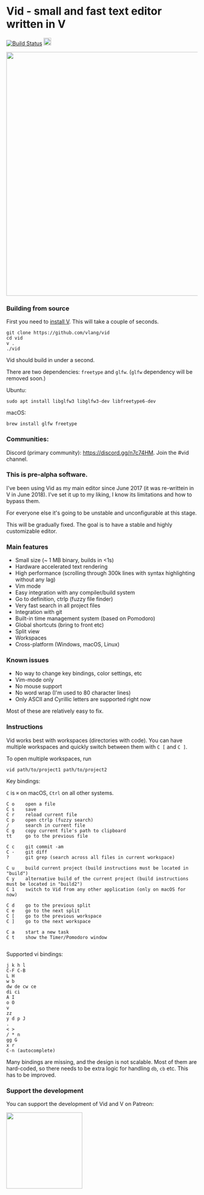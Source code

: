 # Vid - small and fast text editor written in V

[![Build Status](https://travis-ci.org/vlang/vid.svg?branch=master)](https://travis-ci.org/vlang/vid) 
<a href='https://patreon.com/vlang'><img src='https://img.shields.io/endpoint.svg?url=https%3A%2F%2Fshieldsio-patreon.herokuapp.com%2Fvlang%2Fpledges&style=for-the-badge' height='20'></a>


<img width="640" src="https://user-images.githubusercontent.com/687996/63223411-807a7700-c1bd-11e9-82fc-e2362907024a.png">



### Building from source

First you need to [install V](https://github.com/vlang/v#installing-v-from-source). This will take a couple of seconds.


```
git clone https://github.com/vlang/vid
cd vid
v .
./vid
```

Vid should build in under a second.

There are two dependencies: `freetype` and `glfw`. (`glfw` dependency will be removed soon.)

Ubuntu:

```
sudo apt install libglfw3 libglfw3-dev libfreetype6-dev
```

macOS:
```
brew install glfw freetype
```

### Communities:

Discord (primary community): https://discord.gg/n7c74HM. Join the #vid channel.

### This is pre-alpha software.

I've been using Vid as my main editor since June 2017 (it was re-writtein in V in June 2018). I've set it up to my liking, I know its limitations and how to bypass them. 

For everyone else it's going to be unstable and unconfigurable at this stage.

This will be gradually fixed. The goal is to have a stable and highly customizable editor. 

### Main features

- Small size (~ 1 MB binary, builds in <1s)
- Hardware accelerated text rendering
- High performance (scrolling through 300k lines with syntax highlighting without any lag)
- Vim mode
- Easy integration with any compiler/build system
- Go to definition, ctrlp (fuzzy file finder)
- Very fast search in all project files
- Integration with git
- Built-in time management system (based on Pomodoro)
- Global shortcuts (bring to front etc)
- Split view
- Workspaces
- Cross-platform (Windows, macOS, Linux)

### Known issues
- No way to change key bindings, color settings, etc
- Vim-mode only
- No mouse support
- No word wrap (I'm used to 80 character lines)
- Only ASCII and Cyrillic letters are supported right now

Most of these are relatively easy to fix.

### Instructions

Vid works best with workspaces (directories with code). You can have multiple workspaces and quickly switch between them with `C [` and `C ]`.

To open multiple workspaces, run

`vid path/to/project1 path/to/project2 `

Key bindings:

`C` is `⌘` on macOS, `Ctrl` on all other systems.

```
C o    open a file
C s    save
C r    reload current file
C p    open ctrlp (fuzzy search)
/      search in current file
C g    copy current file's path to clipboard
tt     go to the previous file

C c    git commit -am
C -    git diff
?      git grep (search across all files in current workspace)

C u    build current project (build instructions must be located in "build")
C y    alternative build of the current project (build instructions must be located in "build2")
C 1    switch to Vid from any other application (only on macOS for now)

C d    go to the previous split
C e    go to the next split
C [    go to the previous workspace
C ]    go to the next workspace

C a    start a new task
C t    show the Timer/Pomodoro window


```

Supported vi bindings:

```
j k h l
C-F C-B
L H
w b
dw de cw ce
di ci
A I
o O
v
zz
y d p J
.
< >
/ * n
gg G
x r
C-n (autocomplete)
```



Many bindings are missing, and the design is not scalable. Most of them are hard-coded, so there needs to be extra logic for handling `db`, `cb` etc. This has to be improved.


### Support the development

You can support the development of Vid and V on Patreon:

<a href='https://patreon.com/vlang'><img src='https://camo.githubusercontent.com/3baa6f57d721101b50f691de31b730b9fbcc3a8a/68747470733a2f2f766c616e672e696f2f696d672f70617472656f6e2e706e67' width=200></a>






